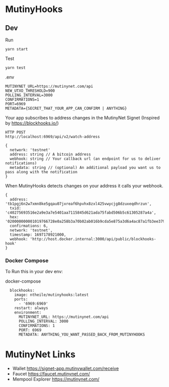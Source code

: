MutinyHooks
===========

## Dev

Run
```
yarn start
```

Test
```
yarn test
```

.env
```
MUTINYNET_URL=https://mutinynet.com/api
NEW_UTXO_THRESHOLD=900
POLLING_INTERVAL=3000
CONFIRMATIONS=1
PORT=6969
METADATA={SECRET_THAT_YOUR_APP_CAN_CONFIRM | ANYTHING}
```

Your app subscribes to address changes in the MutinyNet Signet (Inspired by https://blockhooks.io/)

```
HTTP POST
http://localhost:6969/api/v2/watch-address

{
  network: 'testnet'
  address: string // A bitcoin address
  webhook: string // Your callback url (an endpoint for us to deliver notifications)
  metadata: string // (optional) An additional payload you want us to pass along with the notification
}

```

When MutinyHooks detects changes on your address it calls your webhook.
```
{
  address: 'tb1pgj6n2w7xmn8ke5gqau07jxreaf6hpvhx8zxl425vwycjg8dzuxeqdhrzun',
  txid: 'c40275693516e2a9e3a7e5401aa7115845d621ada75fabd506b5c61305287a4a',
  hex: '020000000001019766728e0a258b3a70b02ab016b9cda5e875a3d6a4ac87a1fb3ee379cb3333a10100000000fdffffff02eab67f4a000000001600145e5b67bb8c0c4ceded6fdc2052b8d155a99f7ccd0e2700000000000022512044b5353bc6dccf6cd100ef1fe91879ea7570b2e6388dfaaa8c7131241da2e1b20247304402206c0099e14dd3c229612ec0cb069e24da4750a779763cd4253a34d1203e16d34a0220213782998530f1b08be96948d6e9556039557ce5ff2f2e032a5cf316dd54d226012102f1c01458cbe831241f2b7a589c2f3f79c268c008953bdfaa70fc5b9cba44a536f87c0700',
  confirmations: 6,
  network: 'testnet',
  timestamp: 1697178921000,
  webhook: 'http://host.docker.internal:3000/api/public/blockhooks-hook'
}
```

### Docker Compose

To Run this in your dev env:

docker-compose
```
  blockhooks:
    image: ntheile/mutinyhooks:latest
    ports:
      - '6969:6969'
    restart: always
    environment:
      MUTINYNET_URL: https://mutinynet.com/api
      POLLING_INTERVAL: 3000
      CONFIRMATIONS: 1
      PORT: 6969
      METADATA: ANYTHING_YOU_WANT_PASSED_BACK_FROM_MUTINYHOOKS
```

MutinyNet Links
=============
- Wallet https://signet-app.mutinywallet.com/receive
- Faucet https://faucet.mutinynet.com/
- Mempool Explorer https://mutinynet.com/

